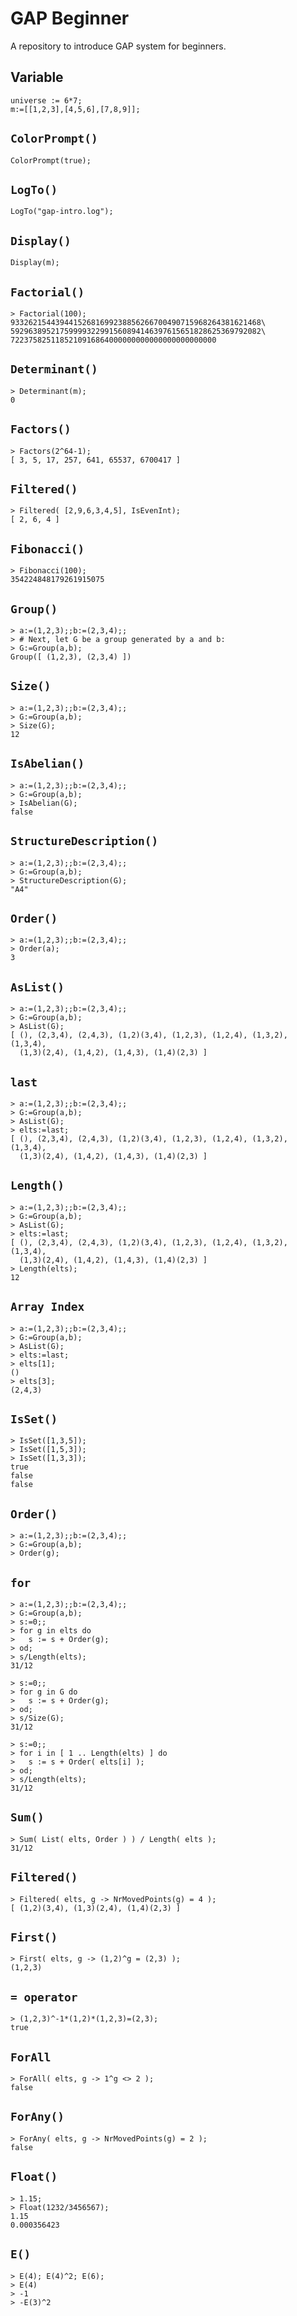 # GAP Beginner

A repository to introduce GAP system for beginners.

## Variable

```
universe := 6*7;
m:=[[1,2,3],[4,5,6],[7,8,9]];
```

##  `ColorPrompt()`

```
ColorPrompt(true);
```

## `LogTo()`

```
LogTo("gap-intro.log");
```

## `Display()`

```
Display(m);
```

## `Factorial()`

```
> Factorial(100);
93326215443944152681699238856266700490715968264381621468\
59296389521759999322991560894146397615651828625369792082\
7223758251185210916864000000000000000000000000
```

## `Determinant()`

```
> Determinant(m);
0
```

## `Factors()`

```
> Factors(2^64-1);
[ 3, 5, 17, 257, 641, 65537, 6700417 ]
```

## `Filtered()`

```
> Filtered( [2,9,6,3,4,5], IsEvenInt);
[ 2, 6, 4 ]
```

## `Fibonacci()`

```
> Fibonacci(100);
354224848179261915075
```

## `Group()`

```
> a:=(1,2,3);;b:=(2,3,4);;
> # Next, let G be a group generated by a and b:
> G:=Group(a,b);
Group([ (1,2,3), (2,3,4) ])
```

## `Size()`

```
> a:=(1,2,3);;b:=(2,3,4);;
> G:=Group(a,b);
> Size(G);
12
```

## `IsAbelian()`

```
> a:=(1,2,3);;b:=(2,3,4);;
> G:=Group(a,b);
> IsAbelian(G);
false
```
## `StructureDescription()`

```
> a:=(1,2,3);;b:=(2,3,4);;
> G:=Group(a,b);
> StructureDescription(G);
"A4"
```

## `Order()`

```
> a:=(1,2,3);;b:=(2,3,4);;
> Order(a);
3
```

## `AsList()`

```
> a:=(1,2,3);;b:=(2,3,4);;
> G:=Group(a,b);
> AsList(G);
[ (), (2,3,4), (2,4,3), (1,2)(3,4), (1,2,3), (1,2,4), (1,3,2), (1,3,4),
  (1,3)(2,4), (1,4,2), (1,4,3), (1,4)(2,3) ]
```

## `last`

```
> a:=(1,2,3);;b:=(2,3,4);;
> G:=Group(a,b);
> AsList(G);
> elts:=last;
[ (), (2,3,4), (2,4,3), (1,2)(3,4), (1,2,3), (1,2,4), (1,3,2), (1,3,4),
  (1,3)(2,4), (1,4,2), (1,4,3), (1,4)(2,3) ]
```

## `Length()`

```
> a:=(1,2,3);;b:=(2,3,4);;
> G:=Group(a,b);
> AsList(G);
> elts:=last;
[ (), (2,3,4), (2,4,3), (1,2)(3,4), (1,2,3), (1,2,4), (1,3,2), (1,3,4),
  (1,3)(2,4), (1,4,2), (1,4,3), (1,4)(2,3) ]
> Length(elts);
12
```

## `Array Index`

```
> a:=(1,2,3);;b:=(2,3,4);;
> G:=Group(a,b);
> AsList(G);
> elts:=last;
> elts[1];
()
> elts[3];
(2,4,3)
```

## `IsSet()`

```
> IsSet([1,3,5]);
> IsSet([1,5,3]);
> IsSet([1,3,3]);
true
false
false
```

## `Order()`

```
> a:=(1,2,3);;b:=(2,3,4);;
> G:=Group(a,b);
> Order(g);
```

## `for`

```
> a:=(1,2,3);;b:=(2,3,4);;
> G:=Group(a,b);
> s:=0;;
> for g in elts do
>   s := s + Order(g);
> od;
> s/Length(elts);
31/12
```

```
> s:=0;;
> for g in G do
>   s := s + Order(g);
> od;
> s/Size(G);
31/12
```

```
> s:=0;;
> for i in [ 1 .. Length(elts) ] do
>   s := s + Order( elts[i] );
> od;
> s/Length(elts);
31/12
```

## `Sum()`

```
> Sum( List( elts, Order ) ) / Length( elts );
31/12
```

## `Filtered()`

```
> Filtered( elts, g -> NrMovedPoints(g) = 4 );
[ (1,2)(3,4), (1,3)(2,4), (1,4)(2,3) ]
```

## `First()`

```
> First( elts, g -> (1,2)^g = (2,3) );
(1,2,3)
```

## `= operator`

```
> (1,2,3)^-1*(1,2)*(1,2,3)=(2,3);
true
```

## `ForAll`

```
> ForAll( elts, g -> 1^g <> 2 );
false
```

## `ForAny()`

```
> ForAny( elts, g -> NrMovedPoints(g) = 2 );
false
```

## `Float()`

```
> 1.15;
> Float(1232/3456567);
1.15
0.000356423
```

## `E()`

```
> E(4); E(4)^2; E(6);
> E(4)
> -1
> -E(3)^2
```
